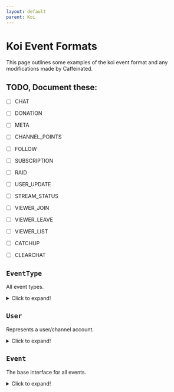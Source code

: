```yaml
---
layout: default
parent: Koi
---
```


# Koi Event Formats
  
This page outlines some examples of the koi event format and any modifications made by Caffeinated.  
  

## TODO, Document these:  
 - [ ] CHAT  
 - [ ] DONATION  
 - [ ] META  
 - [ ] CHANNEL_POINTS  
 - [ ] FOLLOW  
 - [ ] SUBSCRIPTION  
 - [ ] RAID  
 - [ ] USER_UPDATE  
 - [ ] STREAM_STATUS  
 - [ ] VIEWER_JOIN  
 - [ ] VIEWER_LEAVE  
 - [ ] VIEWER_LIST  
 - [ ] CATCHUP  
 - [ ] CLEARCHAT  
  
  
## `EventType`
All event types.  
<details>
  <summary>Click to expand!</summary>
  
  ```js
  enum KoiEventType {
    CHAT,
    DONATION,
    META,
    CHANNEL_POINTS,
    FOLLOW,
    SUBSCRIPTION,
    RAID,
    USER_UPDATE,
    STREAM_STATUS,
    VIEWER_JOIN,
    VIEWER_LEAVE,
    VIEWER_LIST,
    CATCHUP,
    CLEARCHAT
  }
  ```
</details>

## `User`
Represents a user/channel account.  
<details>
  <summary>Click to expand!</summary>
  
  ```js
  interface KoiUser {
    id: string, // The user id.
    UPID: string, // Unique platform id, this allows for unique identification of users incase any platform use the same ID system.
    username: string, // The user's username, on Twitch this is the login name. Always lowercase.
    displayname: string, // The user displayname, this is the preferred casing of the username. On Twitch this can also be a localized version instead: https://blog.twitch.tv/en/2016/08/22/localized-display-names-e00ee8d3250a/
    platform: UserPlatform,
    image_link: string, // The user/channel profile image.
    color: string, // The user's preferred chat color. This is a hex color (#ffffff)

    link: string, // A link that will take you to the channel OR profile page of a user.

    roles: KoiUserRoles[],
    badges: string[], // This is an array of image links.

    channel_id: string, // The channel id, not present for viewers. This is sometimes the same as the user id, platform dependent.
    bio: string, // The channel bio, not present for viewers.
    followers_count: number, // Not present for viewers.
    subscriber_count: number // Not present for viewers.
  }

  enum KoiUserPlatform {
    CAFFEINE,
    TWITCH,
    TROVO,
    GLIMESH,
    BRIME,
    CASTERLABS_SYSTEM // Used by test events.
  }

  enum KoiUserRoles {
    BROADCASTER,
    SUBSCRIBER,
    FOLLOWER,
    MODERATOR,
    STAFF
  }
  ```
</details>

## `Event`
The base interface for all events.  
<details>
  <summary>Click to expand!</summary>
  
  ```js
  interface KoiEvent {
    isTest: boolean, // Added by Caffeinated.

    streamer: KoiUser, // Tied to the signed in account, always present.

    event_type: KoiEventType,
    event_abilities: KoiEventAbilities
  }
  
  interface KoiEventAbilities {
    upvotable: boolean, // Let's you know if an event can be updated, refer to koi.upvote for more information.
    deletable: boolean  // Let's you know if an event can be deleted, refer to koi.deleteMessage for more information.
  }
  ```
</details>
